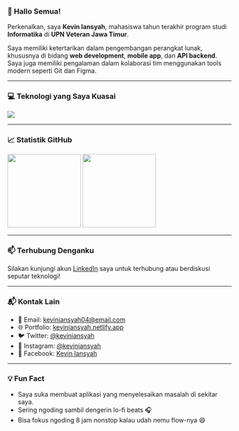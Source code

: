 ### 👋 Hallo Semua!

Perkenalkan, saya **Kevin Iansyah**, mahasiswa tahun terakhir program studi **Informatika** di **UPN Veteran Jawa Timur**.

Saya memiliki ketertarikan dalam pengembangan perangkat lunak, khususnya di bidang **web development**, **mobile app**, dan **API backend**. Saya juga memiliki pengalaman dalam kolaborasi tim menggunakan tools modern seperti Git dan Figma.

---

### 💻 Teknologi yang Saya Kuasai

<p align="left">
  <img src="https://skillicons.dev/icons?i=html,css,bootstrap,tailwind,js,ts,nodejs,nestjs,react,vue,php,laravel,mysql,postgres,git,github,figma,gcp,postman" />
</p>

---

### 📈 Statistik GitHub

<p align="left">
  <img height="165em" src="https://github-readme-stats-eight-theta.vercel.app/api?username=KevinIansyah&show_icons=true&theme=algolia&include_all_commits=true&count_private=true"/>
  <img height="165em" src="https://github-readme-stats-eight-theta.vercel.app/api/top-langs/?username=KevinIansyah&layout=compact&langs_count=8&theme=algolia"/>
</p>

---

### 📫 Terhubung Denganku

Silakan kunjungi akun [LinkedIn](https://www.linkedin.com/in/kevin-iansyah-594138267) saya untuk terhubung atau berdiskusi seputar teknologi!

---

### 📬 Kontak Lain

- 📧 Email: keviniansyah04@email.com  
- 🌐 Portfolio: [keviniansyah.netlify.app](https://keviniansyah.netlify.app)  
- 🐦 Twitter: [@keviniansyah](https://twitter.com/keviniansyah)  
- 📸 Instagram: [@keviniansyah](https://instagram.com/keviniansyah)  
- 📘 Facebook: [Kevin Iansyah](https://facebook.com/keviniansyah)

---

### 💡 Fun Fact

- Saya suka membuat aplikasi yang menyelesaikan masalah di sekitar saya.
- Sering ngoding sambil dengerin lo-fi beats 🎧
- Bisa fokus ngoding 8 jam nonstop kalau udah nemu flow-nya 😄


<!--
**KevinIansyah/KevinIansyah** is a ✨ _special_ ✨ repository because its `README.md` (this file) appears on your GitHub profile.

Here are some ideas to get you started:

- 🔭 I’m currently working on ...
- 🌱 I’m currently learning ...
- 👯 I’m looking to collaborate on ...
- 🤔 I’m looking for help with ...
- 💬 Ask me about ...
- 📫 How to reach me: ...
- 😄 Pronouns: ...
- ⚡ Fun fact: ...
-->
